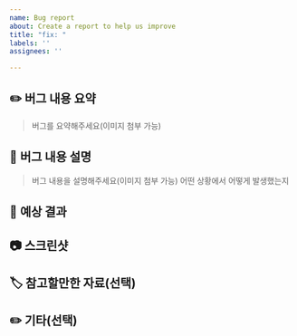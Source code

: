 ```yaml
---
name: Bug report
about: Create a report to help us improve
title: "fix: "
labels: ''
assignees: ''

---
```


## ✏️ 버그 내용 요약

> 버그를 요약해주세요(이미지 첨부 가능)

## 📝 버그 내용 설명

> 버그 내용을 설명해주세요(이미지 첨부 가능)
> 어떤 상황에서 어떻게 발생했는지

## 📝 예상 결과

>

## 📷 스크린샷

>

## 🏷️ 참고할만한 자료(선택)

## ✏️ 기타(선택)
